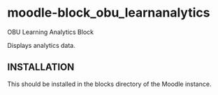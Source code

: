 # moodle-block_obu_learnanalytics
OBU Learning Analytics Block

Displays analytics data.

<h2>INSTALLATION</h2>

This should be installed in the blocks directory of the Moodle instance.
